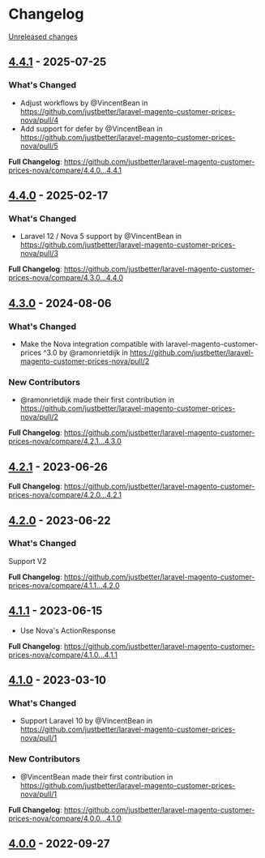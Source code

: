 # Changelog 

[Unreleased changes](https://github.com/justbetter/laravel-magento-customer-prices-nova/compare/4.4.1...main)
## [4.4.1](https://github.com/justbetter/laravel-magento-customer-prices-nova/releases/tag/4.4.1) - 2025-07-25

### What's Changed
* Adjust workflows by @VincentBean in https://github.com/justbetter/laravel-magento-customer-prices-nova/pull/4
* Add support for defer by @VincentBean in https://github.com/justbetter/laravel-magento-customer-prices-nova/pull/5


**Full Changelog**: https://github.com/justbetter/laravel-magento-customer-prices-nova/compare/4.4.0...4.4.1

## [4.4.0](https://github.com/justbetter/laravel-magento-customer-prices-nova/releases/tag/4.4.0) - 2025-02-17

### What's Changed
* Laravel 12 / Nova 5 support by @VincentBean in https://github.com/justbetter/laravel-magento-customer-prices-nova/pull/3


**Full Changelog**: https://github.com/justbetter/laravel-magento-customer-prices-nova/compare/4.3.0...4.4.0

## [4.3.0](https://github.com/justbetter/laravel-magento-customer-prices-nova/releases/tag/4.3.0) - 2024-08-06

### What's Changed
* Make the Nova integration compatible with laravel-magento-customer-prices ^3.0 by @ramonrietdijk in https://github.com/justbetter/laravel-magento-customer-prices-nova/pull/2

### New Contributors
* @ramonrietdijk made their first contribution in https://github.com/justbetter/laravel-magento-customer-prices-nova/pull/2

**Full Changelog**: https://github.com/justbetter/laravel-magento-customer-prices-nova/compare/4.2.1...4.3.0

## [4.2.1](https://github.com/justbetter/laravel-magento-customer-prices-nova/releases/tag/4.2.1) - 2023-06-26

**Full Changelog**: https://github.com/justbetter/laravel-magento-customer-prices-nova/compare/4.2.0...4.2.1

## [4.2.0](https://github.com/justbetter/laravel-magento-customer-prices-nova/releases/tag/4.2.0) - 2023-06-22

### What's Changed
Support V2

**Full Changelog**: https://github.com/justbetter/laravel-magento-customer-prices-nova/compare/4.1.1...4.2.0

## [4.1.1](https://github.com/justbetter/laravel-magento-customer-prices-nova/releases/tag/4.1.1) - 2023-06-15

* Use Nova's ActionResponse

**Full Changelog**: https://github.com/justbetter/laravel-magento-customer-prices-nova/compare/4.1.0...4.1.1

## [4.1.0](https://github.com/justbetter/laravel-magento-customer-prices-nova/releases/tag/4.1.0) - 2023-03-10

### What's Changed
* Support Laravel 10 by @VincentBean in https://github.com/justbetter/laravel-magento-customer-prices-nova/pull/1

### New Contributors
* @VincentBean made their first contribution in https://github.com/justbetter/laravel-magento-customer-prices-nova/pull/1

**Full Changelog**: https://github.com/justbetter/laravel-magento-customer-prices-nova/compare/4.0.0...4.1.0

## [4.0.0](https://github.com/justbetter/laravel-magento-customer-prices-nova/releases/tag/4.0.0) - 2022-09-27



